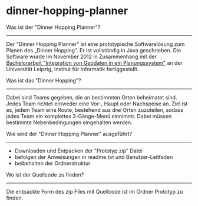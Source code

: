 dinner-hopping-planner
======================

Was ist der "Dinner Hopping Planner"?
***********************************

Der "Dinner Hopping Planner" ist eine prototypische Softwarelösung zum Planen 
des „Dinner Hopping“. Er ist vollständig in Java geschrieben. Die Software wurde
im November 2012 in Zusammenhang mit der <a target="_blank" href="http://lips.informatik.uni-leipzig.de/pub/2012-13">Bachelorarbeit 
"Integration von Geodaten in ein Planungssystem"</a> an der Universität Leipzig,
Institut für Informatik fertiggestellt.


Was ist das "Dinner Hopping"?
*****************************

Dabei sind Teams gegeben, die an bestimmten Orten beheimatet sind. Jedes Team 
richtet entweder eine Vor-, Haupt oder Nachspeise an. Ziel ist es, jedem Team 
eine Route, bestehend aus drei Orten zuzuteilen, sodass jedes Team ein 
komplettes 3-Gänge-Menü einnimmt. Dabei müssen bestimmte Nebenbedingungen 
eingehalten werden.

Wie wird der "Dinner Hopping Planner" ausgeführt?
*************************************************
- Downloaden und Entpacken der "Prototyp.zip" Datei
- befolgen der Anweisungen in readme.txt und Benutzer-Leitfaden
- beibehalten der Ordnerstruktur

Wo ist der Quellcode zu finden?
*******************************
Die entpackte Form des zip Files mit Quellcode ist im Ordner Prototyp zu finden.


